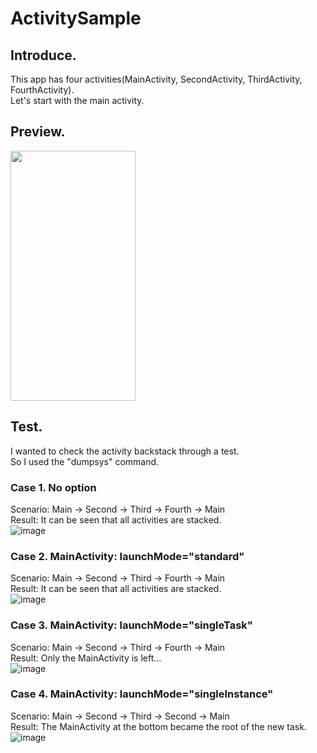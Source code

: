 # ActivitySample

## Introduce.
This app has four activities(MainActivity, SecondActivity, ThirdActivity, FourthActivity).<br>
Let's start with the main activity.

## Preview.
<img src="https://user-images.githubusercontent.com/51109517/116893661-33c62080-ac6c-11eb-9647-0b570d2bb806.gif" width=200 height=400/>

## Test.
I wanted to check the activity backstack through a test.<br>
So I used the "dumpsys" command.

### Case 1. No option

Scenario: Main -> Second -> Third -> Fourth -> Main<br>
Result: It can be seen that all activities are stacked.<br>
![image](https://user-images.githubusercontent.com/51109517/116888260-332a8b80-ac66-11eb-83ab-99c27f476253.png)

### Case 2. MainActivity: launchMode="standard"

Scenario: Main -> Second -> Third -> Fourth -> Main<br>
Result: It can be seen that all activities are stacked.<br>
![image](https://user-images.githubusercontent.com/51109517/116890561-ba78fe80-ac68-11eb-8975-b4c7b943131c.png)


### Case 3. MainActivity: launchMode="singleTask"

Scenario: Main -> Second -> Third -> Fourth -> Main<br>
Result: Only the MainActivity is left...<br>
![image](https://user-images.githubusercontent.com/51109517/116890346-7ab21700-ac68-11eb-83f9-a44ccf74c384.png)


### Case 4. MainActivity: launchMode="singleInstance"

Scenario: Main -> Second -> Third -> Second -> Main<br>
Result: The MainActivity at the bottom became the root of the new task.<br>
![image](https://user-images.githubusercontent.com/51109517/116889740-e1830080-ac67-11eb-86d2-b103506ea6c7.png)

